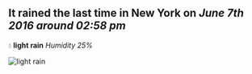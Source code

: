 ## It rained the last time in New York on *June 7th 2016 around 02:58 pm*
💧  **light rain** *Humidity 25%*

![light rain](http://openweathermap.org/img/w/10d.png)
